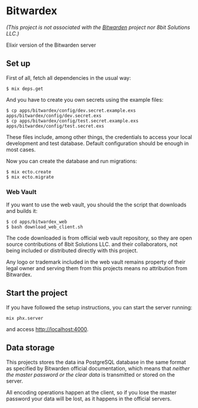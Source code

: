# Bitwardex

*(This project is not associated with the
[Bitwarden](https://bitwarden.com/)
project nor 8bit Solutions LLC.)*

Elixir version of the Bitwarden server

## Set up

First of all, fetch all dependencies in the usual way:

```
$ mix deps.get
```

And you have to create you own secrets using the example files:

```
$ cp apps/bitwardex/config/dev.secret.example.exs apps/bitwardex/config/dev.secret.exs
$ cp apps/bitwardex/config/test.secret.example.exs apps/bitwardex/config/test.secret.exs
```

These files include, among other things, the credentials to access your local
development and test database. Default configuration should be enough in most
cases.

Now you can create the database and run migrations:

```
$ mix ecto.create
$ mix ecto.migrate
```

### Web Vault

If you want to use the web vault, you should the the script that downloads and
builds it:

```
$ cd apps/bitwardex_web
$ bash download_web_client.sh
```

The code downloaded is from official web vault repository, so they are open
source contributions of 8bit Solutions LLC. and their collaborators, not being
included or distributed directly with this project.

Any logo or trademark included in the web vault remains property of their
legal owner and serving them from this projects means no attribution from
Bitwardex.

## Start the project

If you have followed the setup instructions, you can start the server running:

```
mix phx.server
```

and access [http://localhost:4000](http://localhost:4000).

## Data storage

This projects stores the data ina PostgreSQL database in the same format as
specified by Bitwarden official documentation, which means that *neither the
master password or the clear data* is transmitted or stored on the server.

All encoding operations happen at the client, so if you lose the master password
your data will be lost, as it happens in the official servers.
